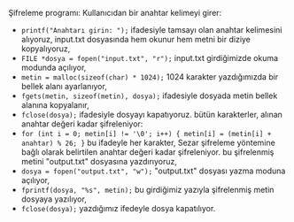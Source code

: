 Şifreleme programı:
Kullanıcıdan bir anahtar kelimeyi girer:
   - `printf("Anahtarı girin: ");` ifadesiyle tamsayı olan anahtar kelimesini alıyoruz,
input.txt dosyasında hem okunur hem metni bir diziye kopyalıyoruz,
   - `FILE *dosya = fopen("input.txt", "r");` input.txt girdiğimizde okuma modunda açılıyor,
   - `metin = malloc(sizeof(char) * 1024);` 1024 karakter yazdığımızda bir bellek alanı ayarlanıyor,
   - `fgets(metin, sizeof(metin), dosya);` ifadesiyle dosyada metin bellek alanına kopyalanır,
   - `fclose(dosya);` ifadesiyle dosyayı kapatıyoruz.
bütün karakterler, alınan anahtar değeri kadar şifreleniyor:
   - `for (int i = 0; metin[i] != '\0'; i++) { metin[i] = (metin[i] + anahtar) % 26; }` bu ifadeyle her karakter, Sezar şifreleme yöntemine bağlı olarak belirtilen anahtar değeri kadar şifreleniyor.
     bu şifrelenmiş metini "output.txt" dosyasına yazdırıyoruz,
   - `dosya = fopen("output.txt", "w");`  "output.txt" dosyası yazma moduna açılıyor,
   - `fprintf(dosya, "%s", metin);` bu girdiğimiz yazıyla şifrelenmiş metin dosyaya yazılıyor,
   - `fclose(dosya);` yazdığımız ifedeyle dosya kapatılıyor.
